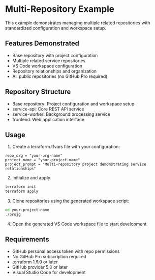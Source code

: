 # Multi-Repository Example

This example demonstrates managing multiple related repositories with standardized configuration and workspace setup.

## Features Demonstrated
- Base repository with project configuration
- Multiple related service repositories
- VS Code workspace configuration
- Repository relationships and organization
- All public repositories (no GitHub Pro required)

## Repository Structure
- Base repository: Project configuration and workspace setup
- service-api: Core REST API service
- service-worker: Background processing service
- frontend: Web application interface

## Usage

1. Create a terraform.tfvars file with your configuration:
```hcl
repo_org = "your-org-name"
project_name = "your-project-name"
project_prompt = "Multi-repository project demonstrating service relationships"
```

2. Initialize and apply:
```bash
terraform init
terraform apply
```

3. Clone repositories using the generated workspace script:
```bash
cd your-project-name
./projg
```

4. Open the generated VS Code workspace file to start development

## Requirements
- GitHub personal access token with repo permissions
- No GitHub Pro subscription required
- terraform 1.6.0 or later
- GitHub provider 5.0 or later
- Visual Studio Code for development